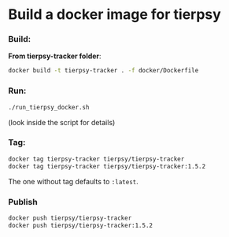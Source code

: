 # Build a docker image for tierpsy

### Build:
**From tierpsy-tracker folder**:
``` bash
docker build -t tierpsy-tracker . -f docker/Dockerfile
```

### Run:
``` bash
./run_tierpsy_docker.sh
```
(look inside the script for details)

### Tag:
``` bash
docker tag tierpsy-tracker tierpsy/tierpsy-tracker
docker tag tierpsy-tracker tierpsy/tierpsy-tracker:1.5.2
```
The one without tag defaults to `:latest`.

### Publish
``` bash
docker push tierpsy/tierpsy-tracker
docker push tierpsy/tierpsy-tracker:1.5.2
```